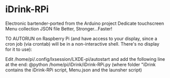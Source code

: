 # iDrink-RPi
Electronic bartender-ported from the Arduino project
Dedicate touchscreen
Menu collection JSON file
Better, Stronger...Faster!

TO AUTORUN on Raspberry Pi (and have access to your display, since a cron job (via crontab) will be in a non-interactive shell. There's no display for it to use):

Edit /home/pi/.config/lxsession/LXDE-pi/autostart and add the following line at the end:
@python /home/pi/iDrink/iDrink-RPi.py (where folder "iDrink contains the iDrink-RPi script, Menu.json and the launsher script)
